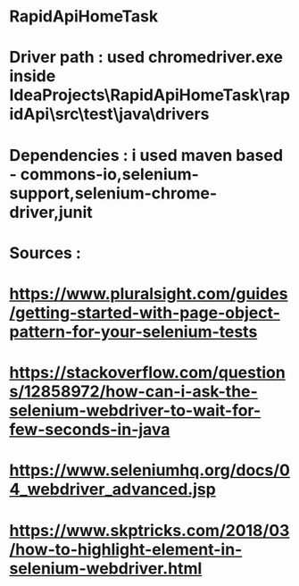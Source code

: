 # RapidApiHomeTask
# Driver path : used chromedriver.exe inside IdeaProjects\RapidApiHomeTask\rapidApi\src\test\java\drivers
# Dependencies : i used maven based - commons-io,selenium-support,selenium-chrome-driver,junit
# Sources :
# https://www.pluralsight.com/guides/getting-started-with-page-object-pattern-for-your-selenium-tests
# https://stackoverflow.com/questions/12858972/how-can-i-ask-the-selenium-webdriver-to-wait-for-few-seconds-in-java
# https://www.seleniumhq.org/docs/04_webdriver_advanced.jsp
# https://www.skptricks.com/2018/03/how-to-highlight-element-in-selenium-webdriver.html